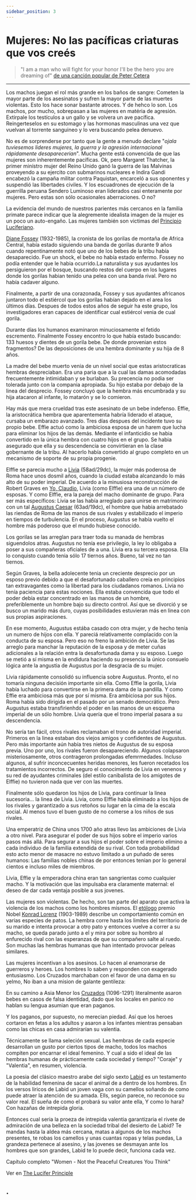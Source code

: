 ```yaml
---
sidebar_position: 3
---
```


# Mujeres: No las pacíficas criaturas que vos creés

>"I am a man who will fight for your honor I'll be the hero you are dreaming of"
[de una canción popular de Peter Cetera](https://youtu.be/E3TJl_gyXPc)

<hr />
 

Los machos juegan el rol más grande en los baños de sangre: Cometen la mayor parte de los asesinatos y sufren la mayor parte de las muertes violentas. Esto los hace sonar bastante atroces. Y de hehco lo son. Los machos, por mucho, sobrepasan a las mujeres en matéria de agresión. Extirpale los testículos a un gallo y se volvera un ave pacífica. Reingerteselos en su estomago y las hormonas masculinas una vez que vuelvan al torrente sanguineo y lo vera buscando pelea denuevo.



No es de sorprenderse por tanto que la gente a menudo declare "*ojala tuviesemos lideres mujeres, la guerra y la agresión internacional rápidamente desaparecerian*". Mucha gente está convencida de que las mujeres son inherentemente pacíficas. Ok, pero Margaret Thatcher, la primer minístro mujer del Reino Unido ganó la guerra de las Malvinas proveyendo a su ejercito con submarinos nucleares e Indira Gandi encabezó la campaña militar contra Paquistan, encarceló a sus oponentes y suspendió las libertades civiles. Y los escuadrones de ejecución de la guerrilla peruana Sendero Luminoso eran liderados casi enteramente por mujeres. Pero estas son sólo ocasionales aberraciones. O no?


La evidencia del mundo de nuestros parientes más cercanos en la familia primate parece indicar que la alegremente idealista imagen de la mujer es un poco un auto-engaño. Las mujeres también son victimas del [Principio Luciferiano](https://www.researchgate.net/publication/265113638_The_Lucifer_Principle_A_Scientific_Expedition_into_the_Forces_of_History).



[Diane Fossey](https://es.wikipedia.org/wiki/Dian_Fossey) (1932-1985), la cronista de los gorilas de montaña de Africa Central, había estado siguiendo una banda de gorilas durante 9 años cuando repentinamente notó que uno de los bebes de la tribu había desaparecido. Fue un shock, el bebe no había estado enfermo. Fossey no podía entender que le habia ocurrido.La naturalista y sus ayudantes los persiguieron por el bosque, buscando restos del cuerpo en los lugares donde los gorilas habian tenido una pelea con una banda rival. Pero no había cadaver alguno.

Finalmente, a partir de una corazonada, Fossey y sus ayudantes africanos juntaron todo el estiércol que los gorilas habían dejado en el area los últimos días. Despues de todos estos años de seguir ha este grupo, los investigadores eran capaces de identificar cual estiércol venia de cual gorila.


Durante días los humanos examinaron minuciosamente el fetido escremento. Finalmente Fossey encontro lo que había estado buscando: 133 huesos y dientes de un gorila bebe. De donde provenian estos fragmentos? De las deposiciones de una hembra dominante y su hija de 8 años.


La madre del bebe muerto venia de un nivel social que estas aristocraticas hembras despreciaban. Era una paria que a la cual las damas acomodadas frecuentemente intimidaban y se burlaban. Su precencia no podia ser tolerada junto con la compania apropiada. Su hijo estaba por debajo de la linea del desprecio. Fossey concluyó que la hembra más encumbrada y su hija atacaron al infante, lo matarón y se lo comieron.

Hay más que mera crueldad tras este asesinato de un bebe indefenso. Effie, la aristocrática hembra que aparentementa habría liderado el ataque, cursaba un embarazo avanzado. Tres días despues del incidente tuvo su propio bebe. Effie actuó como la ambiciosa esposa de un harem que lucha para eliminar los hijos de las demás. Mediante el infanticidio se habia convertido en la única hembra con cuatro hijos en el grupo. Se habia asegurado que ella y su descendencia se convirtieran en la clase gobernante de la tribu. Al hacerlo había convertido al grupo completo en un mecanismo de soporte de su propia progenie.



Elffie se parecia mucho a [Livia](https://es.wikipedia.org/wiki/Livia_Drusila) (58ad/29dc), la mujer más poderosa de Roma hace unos dosmil años, cuando la ciudad estaba alcanzando lo más alto de su poder imperial. De acuerdo a la minusiosa reconstrucción de Robert Graves en [Yo, Claudio](https://es.wikipedia.org/wiki/Yo,_Claudio), Livia (como Elffie) era una de un número de esposas. Y como Elffie, era la pareja del macho dominante de grupo. Para ser más específicos: Livia se las había arreglado para unirse en matrimonio con un tal [Augustus Caesar](https://es.wikipedia.org/wiki/Augusto) (63ad/19dc), el hombre que habia arrebatado las riendas de Roma de las manos de sus rivales y estabilizado el imperio en tiempos de turbulencia. En el proceso, Augustus se había vuelto el hombre más poderoso que el mundo hubiese conocido.


Los gorilas se las arreglan para traer toda su manada de hembras siguendolos atras. Augustus no tenía ese privilegio, la ley lo obligaba a poser a sus compañeras oficiales de a una. Livia era su tercera esposa. Ella lo conquisto cuando tenia sólo 17 tiernos años. Bueno, tal vez no tan tiernos.


Según Graves, la bella adolecente tenia un creciente desprecio por un esposo previo debido a que el desafortunado caballero creía en principios tan extravagantes como la libertad para los ciudadanos romanos. Livia no tenía paciencia para estas nociones. Ella estaba convencida que todo el poder debía estar concentrado en las manos de un hombre, preferiblemente un hombre bajo su directo control. Así que se divorció y se busco un marido más duro, cuyas posibilidades estuvieran más en linea con sus propias aspiraciones.


En ese momento, Augustus estába casado con otra mujer, y de hecho tenía un numero de hijos con ella. Y pareciá relativamente complacido con la conducta de su esposa. Pero eso no freno la ambición de Livia. Se las arreglo para manchar la reputación de la esposa y de meter cuñas adicionales a la relación entra la desafortunada dama y su esposo. Luego se metió a sí misma en la endidura haciendo su presencia la único consuelo lógica ante la angustia de Augustus por la desgracia de su mujer.


Livia rápidamente consolidó su influencia sobre Augustus. Pronto, el no tomaría ninguna decisión importante sin ella. Como Effie la gorila, Livia había luchado para convertirse en la primera dama de la pandilla. Y como Effie era ambiciosa más que por sí misma. Era ambiciosa por sus hijos. Roma había sido dirigida en el pasado por un senado democrático. Pero Augustus estaba transfirienhdo el poder en las manos de un esquema imperial de un sólo hombre. Livia quería que el trono imperial pasara a su descendencia.


No sería tan fácil, otros rivales reclamaban el trono de autoridad imperial. Primeros en la linea estaban dos viejos amigos y confidentes de Augustus. Pero más importante aún había tres nietos de Augustus de su esposa previa. Uno por uno, los rivales fueron desapareciendo. Algunos colapsaron misteriosamente, otros contrageron prolongadas efemrmedades. Incluso algunos, al sufrir inconcecuentes heridas menores, les fueron recetados los tratamientos incorrectos. De seguro el conocimiento de Livia en venenos y su red de ayudantes criminales (del estilo canibalista de los amigotes de Elffie) no tuvieron nada que ver con las muertes.


Finalmente sólo quedaron los hijos de Livia, para continuar la linea sucesoria...  la linea de Livia. Livia, como Elffie había eliminado a los hijos de los rivales y garantizado a sus retoños su lugar en la cima de la escala social. Al menos tuvo el buen gusto de no comerse a los niños de sus rivales.


Una emperatriz de China unos 1700 año atras llevo las ambiciones de Livia a otro nivel. Para asegurar el poder de sus hijos sobre el imperio varios pasos más allá. Para segurar a sus hijos el poder sobre el imperio elimino a cada individuo de la familia extendida de su rival. Con toda probabilidad esto acto menor de masacre no estuvo limitado a un puñado de seres humanos: Las familias nobles chinas de por entonces tenian por lo general cientos e incluso miles de miembros.


Livia, Effie y la emperadora china eran tan sangrientas como cualquier macho. Y la motivación que las impulsaba era claramente maternal: el deseo de dar cada ventaja posible a sus jovenes.


Las mujeres son violentas. De hecho, son tan parte del aparato que activa la violencia de los machos como los hombres mismos. El [etólogo](https://es.wikipedia.org/wiki/Etolog%C3%ADa) premio Nobel [Konrad Lorenz](https://es.wikipedia.org/wiki/Konrad_Lorenz) (1903-1989) describe un comportamiento común en varias especies de patos. La hembra corre hasta los limites del territorio de su marido e intenta provocar a otro pato y entonces vuelve a correr a su macho, se queda parado junto a eĺ y mira por sobre su hombro al enfurecido rival con las esperanzas de que su compañero salte al ruedo. Son muchas las hembras humanas que han intentado provocar peleas similares.



Las mujeres incentivan a los asesinos. Lo hacen al enamorarse de guerreros y heroes. Los hombres lo saben y responden con exagerado entusiasmo. Los Cruzados marchaban con el favor de una dama en su yelmo, No iban a una mision de galante gentileza: 

En su camino a Asia Menor los [Cruzados](https://es.wikipedia.org/wiki/Cruzadas) (1096-1291) literalmente asaron bebes en casos de falsa identidad, dado que los locales en panico no hablan su lengua asumian que eran paganos. 


Y los paganos, por supuesto, no merecian piedad. Así que los heroes cortaron en fetas a los adultos y asaron a los infantes mientras pensaban como las chicas en casa admirarían su valentia.



Técnicamente se llama seleción sexual. Las hembras de cada especie desarrollan un gusto por ciertos tipos de macho, todos los machos compiten por encarnar el ideal femenino. Y cual a sido el ideal de las hembras humanas de prácticamente cada sociedad y tiempo? "Coraje" y "Valentia", en resumen, violencia.



La poesia del clásico maestro arabe del siglo sexto <a href="https://en.wikipedia.org/wiki/Lab%C4%ABd" target="_blank" rel="noopener noreferrer" >Labid</a> es un testamento de la habilidad femenina de sacar el animal de a dentro de los hombres. En los versos liricos de Labid un joven vaga con su camellos soñando de como puede atraer la atención de su amada. Ells, según parece, no reconoce su valor real. El sueña de como el probará su valor ante ella, Y como lo hara? Con hazañas de intrepida gloria.


<p class="fadeout">

Entonces cual seria la proeza de intrepida valentia garantizaria el rivete de admiración de una belleza en la sociedad tribal del desierto de Labid? Te mandas hasta la aldea más cercana, matas a algunos de los machos presentes, te robas los camellos y unas cuantas ropas y telas puedas, La grandeza pertenece al asesino, y las jovenes se desmayan ante los hombres que son grandes, Labid te lo puede decir, funciona cada vez.


</p>




Capítulo completo "Women - Not the Peaceful Creatures You Think" 

Ver en <a href="https://www.researchgate.net/publication/265113638_The_Lucifer_Principle_A_Scientific_Expedition_into_the_Forces_of_History" target="_blank" rel="noopener noreferrer">The Lucifer Principle</a> 

<p class="fadeout">

## .

</p>
